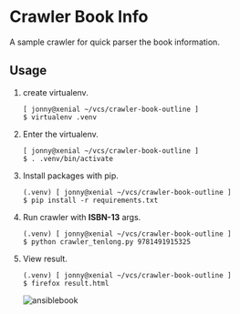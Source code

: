 # Crawler Book Info

A sample crawler for quick parser the book information.

## Usage

1. create virtualenv.

       [ jonny@xenial ~/vcs/crawler-book-outline ]
       $ virtualenv .venv

1. Enter the virtualenv.

       [ jonny@xenial ~/vcs/crawler-book-outline ]
       $ . .venv/bin/activate

1. Install packages with pip.

       (.venv) [ jonny@xenial ~/vcs/crawler-book-outline ]
       $ pip install -r requirements.txt

1. Run crawler with **ISBN-13** args.

       (.venv) [ jonny@xenial ~/vcs/crawler-book-outline ]
       $ python crawler_tenlong.py 9781491915325

1. View result.

       (.venv) [ jonny@xenial ~/vcs/crawler-book-outline ]
       $ firefox result.html

    ![ansiblebook](https://cloud.githubusercontent.com/assets/219066/24584670/8ffb25f2-17a7-11e7-913a-2f570f773a66.png)

